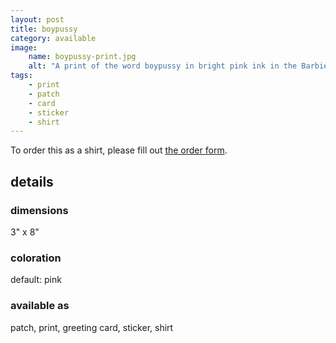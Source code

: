 ```yaml
---
layout: post
title: boypussy
category: available
image: 
    name: boypussy-print.jpg
    alt: "A print of the word boypussy in bright pink ink in the Barbie movie font."
tags:
    - print
    - patch
    - card
    - sticker
    - shirt
---
```


To order this as a shirt, please fill out [the order form](https://forms.gle/TYUS6yTTNJxEkcNe8).

## details

### dimensions

3" x 8"

### coloration

default: pink

### available as

patch, print, greeting card, sticker, shirt
